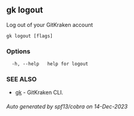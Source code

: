 ## gk logout

Log out of your GitKraken account

```
gk logout [flags]
```

### Options

```
  -h, --help   help for logout
```

### SEE ALSO

* [gk](gk.md)	 - GitKraken CLI.

###### Auto generated by spf13/cobra on 14-Dec-2023
